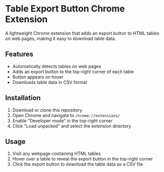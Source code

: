 # Table Export Button Chrome Extension

A lightweight Chrome extension that adds an export button to HTML tables on web pages, making it easy to download table data.

## Features

- Automatically detects tables on web pages
- Adds an export button to the top-right corner of each table
- Button appears on hover 
- Downloads table data in CSV format

## Installation

1. Download or clone this repository
2. Open Chrome and navigate to `chrome://extensions/`
3. Enable "Developer mode" in the top-right corner
4. Click "Load unpacked" and select the extension directory

## Usage

1. Visit any webpage containing HTML tables
2. Hover over a table to reveal the export button in the top-right corner
3. Click the export button to download the table data as a CSV file
